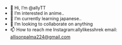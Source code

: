 - 👋 Hi, I’m @allyTT
- 👀 I’m interested in anime..
- 🌱 I’m currently learning japanese..
- 💞️ I’m looking to collaborate on anything
- 📫 How to reach me Instagram:allylikesshrek email: allisonpalma224@gmail.com

<!---
allyTT/allyTT is a ✨ special ✨ repository because its `README.md` (this file) appears on your GitHub profile.
You can click the Preview link to take a look at your changes.
--->
